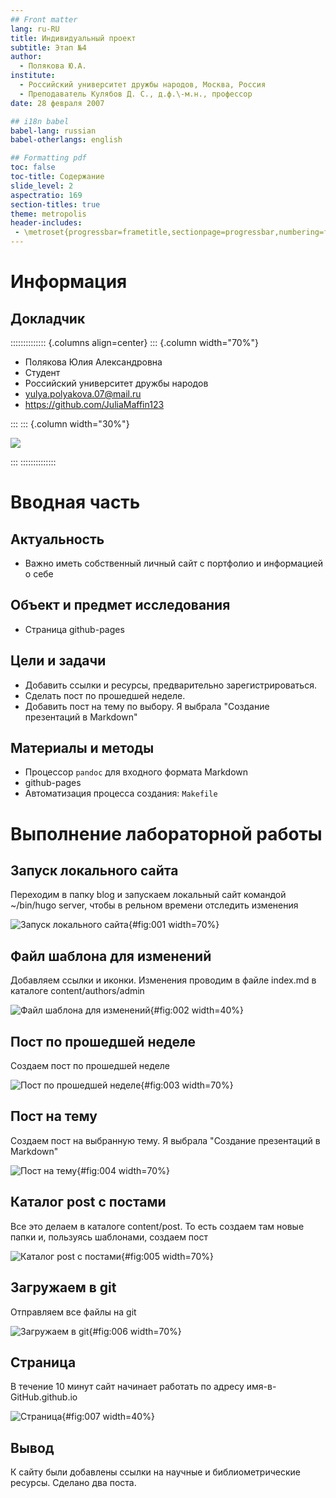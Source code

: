 ```yaml
---
## Front matter
lang: ru-RU
title: Индивидуальный проект
subtitle: Этап №4
author:
  - Полякова Ю.А.
institute:
  - Российский университет дружбы народов, Москва, Россия
  - Преподаватель Кулябов Д. С., д.ф.\-м.н., профессор
date: 28 февраля 2007

## i18n babel
babel-lang: russian
babel-otherlangs: english

## Formatting pdf
toc: false
toc-title: Содержание
slide_level: 2
aspectratio: 169
section-titles: true
theme: metropolis
header-includes:
 - \metroset{progressbar=frametitle,sectionpage=progressbar,numbering=fraction}
---
```


# Информация

## Докладчик

:::::::::::::: {.columns align=center}
::: {.column width="70%"}

  * Полякова Юлия Александровна
  * Студент
  * Российский университет дружбы народов
  * [yulya.polyakova.07@mail.ru](mailto:yulya.polyakova.07@mail.ru)
  * <https://github.com/JuliaMaffin123>

:::
::: {.column width="30%"}

![](./image/polyakova.jpg)

:::
::::::::::::::

# Вводная часть

## Актуальность

- Важно иметь собственный личный сайт с портфолио и информацией о себе

## Объект и предмет исследования

- Страница github-pages

## Цели и задачи

 * Добавить ссылки и ресурсы, предварительно зарегистрироваться.
 * Сделать пост по прошедшей неделе.
 * Добавить пост на тему по выбору. Я выбрала "Создание презентаций в Markdown"

## Материалы и методы

- Процессор `pandoc` для входного формата Markdown
- github-pages
- Автоматизация процесса создания: `Makefile`

# Выполнение лабораторной работы

## Запуск локального сайта

Переходим в папку blog и запускаем локальный сайт командой ~/bin/hugo server, чтобы в рельном времени отследить изменения

![Запуск локального сайта](image/1.jpg){#fig:001 width=70%}

## Файл шаблона для изменений

Добавляем ссылки и иконки. Изменения проводим в файле index.md в каталоге content/authors/admin

![Файл шаблона для изменений](image/2.jpg){#fig:002 width=40%}

## Пост по прошедшей неделе

Создаем пост по прошедшей неделе

![Пост по прошедшей неделе](image/3.jpg){#fig:003 width=70%}

## Пост на тему

Создаем пост на выбранную тему. Я выбрала "Создание презентаций в Markdown"

![Пост на тему](image/4.jpg){#fig:004 width=70%}

## Каталог post с постами

Все это делаем в каталоге content/post. То есть создаем там новые папки и, пользуясь шаблонами, создаем пост

![Каталог post с постами](image/5.jpg){#fig:005 width=70%}

## Загружаем в git

Отправляем все файлы на git

![Загружаем в git](image/6.jpg){#fig:006 width=70%}

## Страница

В течение 10 минут сайт начинает работать по адресу имя-в-GitHub.github.io

![Страница](image/7.jpg){#fig:007 width=40%}

## Вывод

К сайту были добавлены ссылки на научные и библиометрические ресурсы. Сделано два поста.
